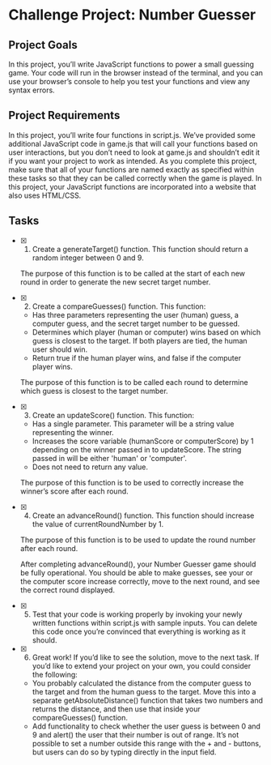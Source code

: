 # Challenge Project: Number Guesser

## Project Goals
In this project, you’ll write JavaScript functions to power a small guessing game. Your code will run in the browser instead of the terminal, and you can use your browser’s console to help you test your functions and view any syntax errors.

## Project Requirements
In this project, you’ll write four functions in script.js. We’ve provided some additional JavaScript code in game.js that will call your functions based on user interactions, but you don’t need to look at game.js and shouldn’t edit it if you want your project to work as intended. As you complete this project, make sure that all of your functions are named exactly as specified within these tasks so that they can be called correctly when the game is played. In this project, your JavaScript functions are incorporated into a website that also uses HTML/CSS. 

## Tasks

- [x] 1. Create a generateTarget() function. This function should return a random integer between 0 and 9.

  The purpose of this function is to be called at the start of each new round in order to generate the new secret target number.

- [x] 2. Create a compareGuesses() function. This function:
  - Has three parameters representing the user (human) guess, a computer guess, and the secret target number to be guessed.
  - Determines which player (human or computer) wins based on which guess is closest to the target. If both players are tied, the human user should win.
  - Return true if the human player wins, and false if the computer player wins.

  The purpose of this function is to be called each round to determine which guess is closest to the target number.


- [x] 3. Create an updateScore() function. This function:
  - Has a single parameter. This parameter will be a string value representing the winner.
  - Increases the score variable (humanScore or computerScore) by 1 depending on the winner passed in to updateScore. The string passed in will be either 'human' or 'computer'.
  - Does not need to return any value.

  The purpose of this function is to be used to correctly increase the winner’s score after each round.

- [x] 4. Create an advanceRound() function. This function should increase the value of currentRoundNumber by 1.

  The purpose of this function is to be used to update the round number after each round.

  After completing advanceRound(), your Number Guesser game should be fully operational. You should be able to make guesses, see your or the computer score increase correctly, move to the next round, and see the correct round displayed.

- [x] 5. Test that your code is working properly by invoking your newly written functions within script.js with sample inputs. You can delete this code once you’re convinced that everything is working as it should.

- [x] 6. Great work! If you’d like to see the solution, move to the next task. If you’d like to extend your project on your own, you could consider the following:
  - You probably calculated the distance from the computer guess to the target and from the human guess to the target. Move this into a separate getAbsoluteDistance() function that takes two numbers and returns the distance, and then use that inside your compareGuesses() function.
  - Add functionality to check whether the user guess is between 0 and 9 and alert() the user that their number is out of range. It’s not possible to set a number outside this range with the + and - buttons, but users can do so by typing directly in the input field.
